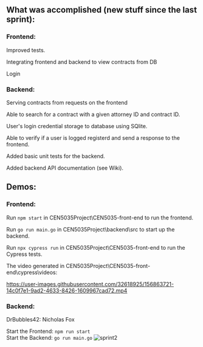 ## What was accomplished (new stuff since the last sprint):

### Frontend:

Improved tests.

Integrating frontend and backend to view contracts from DB

Login

### Backend:

Serving contracts from requests on the frontend

Able to search for a contract with a given attorney ID and contract ID.

User's login credential storage to database using SQlite.

Able to verify if a user is logged registerd and send a response to the frontend.

Added basic unit tests for the backend.

Added backend API documentation (see Wiki).

## Demos:

### Frontend:

Run ```npm start``` in CEN5035Project\CEN5035-front-end to run the frontend.

Run ```go run main.go``` in CEN5035Project\backend\src to start up the backend.

Run ```npx cypress run``` in CEN5035Project\CEN5035-front-end to run the Cypress tests.

The video generated in CEN5035Project\CEN5035-front-end\cypress\videos:

https://user-images.githubusercontent.com/32618925/156863721-14c0f7e1-9ad2-4633-8426-1609967cad72.mp4


### Backend:
DrBubbles42: Nicholas Fox

Start the Frontend: ```npm run start```   
Start the Backend: ```go run main.go```
![sprint2](https://user-images.githubusercontent.com/25064175/156864398-abda5f6c-b31c-4829-a61d-ac5883b0dc4e.gif)


